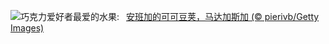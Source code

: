 ![](https://www.bing.com/th?id=OHR.CocoaPods_ZH-CN6192387360_UHD.jpg&w=1000)巧克力爱好者最爱的水果:&nbsp;&ensp;[安班加的可可豆荚，马达加斯加 (© pierivb/Getty Images)](https://www.bing.com/th?id=OHR.CocoaPods_ZH-CN6192387360_UHD.jpg)
<br><br/>
